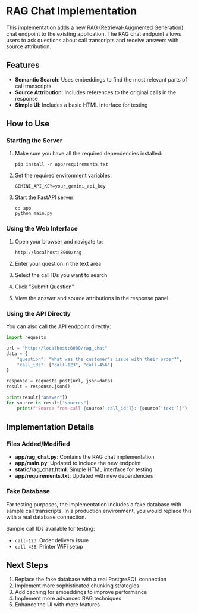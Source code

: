 # RAG Chat Implementation

This implementation adds a new RAG (Retrieval-Augmented Generation) chat endpoint to the existing application. The RAG chat endpoint allows users to ask questions about call transcripts and receive answers with source attribution.

## Features

- **Semantic Search**: Uses embeddings to find the most relevant parts of call transcripts
- **Source Attribution**: Includes references to the original calls in the response
- **Simple UI**: Includes a basic HTML interface for testing

## How to Use

### Starting the Server

1. Make sure you have all the required dependencies installed:
   ```
   pip install -r app/requirements.txt
   ```

2. Set the required environment variables:
   ```
   GEMINI_API_KEY=your_gemini_api_key
   ```

3. Start the FastAPI server:
   ```
   cd app
   python main.py
   ```

### Using the Web Interface

1. Open your browser and navigate to:
   ```
   http://localhost:8000/rag
   ```

2. Enter your question in the text area
3. Select the call IDs you want to search
4. Click "Submit Question"
5. View the answer and source attributions in the response panel

### Using the API Directly

You can also call the API endpoint directly:

```python
import requests

url = "http://localhost:8000/rag_chat"
data = {
    "question": "What was the customer's issue with their order?",
    "call_ids": ["call-123", "call-456"]
}

response = requests.post(url, json=data)
result = response.json()

print(result["answer"])
for source in result["sources"]:
    print(f"Source from call {source['call_id']}: {source['text']}")
```

## Implementation Details

### Files Added/Modified

- **app/rag_chat.py**: Contains the RAG chat implementation
- **app/main.py**: Updated to include the new endpoint
- **static/rag_chat.html**: Simple HTML interface for testing
- **app/requirements.txt**: Updated with new dependencies

### Fake Database

For testing purposes, the implementation includes a fake database with sample call transcripts. In a production environment, you would replace this with a real database connection.

Sample call IDs available for testing:
- `call-123`: Order delivery issue
- `call-456`: Printer WiFi setup

## Next Steps

1. Replace the fake database with a real PostgreSQL connection
2. Implement more sophisticated chunking strategies
3. Add caching for embeddings to improve performance
4. Implement more advanced RAG techniques
5. Enhance the UI with more features
